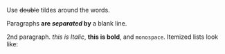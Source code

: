 Use ~~double~~ tildes around the words.

Paragraphs **are *separated* by** a blank line.

2nd paragraph. *this is Italic*, **this is bold**, and `monospace`. Itemized lists
look like:
